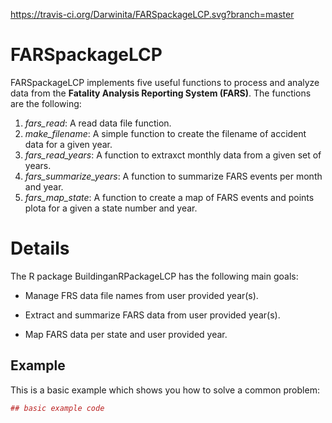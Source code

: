 https://travis-ci.org/Darwinita/FARSpackageLCP.svg?branch=master

<!-- README.md is generated from README.Rmd. Please edit that file -->
FARSpackageLCP
==============

FARSpackageLCP implements five useful functions to process and analyze data from the **Fatality Analysis Reporting System (FARS)**. The functions are the following:

1.  *fars\_read*: A read data file function.
2.  *make\_filename*: A simple function to create the filename of accident data for a given year.
3.  *fars\_read\_years*: A function to extraxct monthly data from a given set of years.
4.  *fars\_summarize\_years*: A function to summarize FARS events per month and year.
5.  *fars\_map\_state*: A function to create a map of FARS events and points plota for a given a state number and year.

Details
=======

The R package BuildinganRPackageLCP has the following main goals:

-   Manage FRS data file names from user provided year(s).

-   Extract and summarize FARS data from user provided year(s).

-   Map FARS data per state and user provided year.

Example
-------

This is a basic example which shows you how to solve a common problem:

``` r
## basic example code
```
